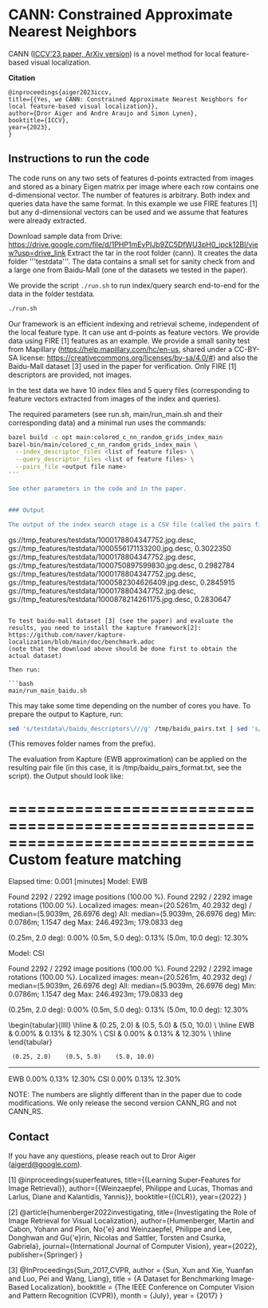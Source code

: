 # CANN: Constrained Approximate Nearest Neighbors

CANN ([ICCV'23 paper, ArXiv version](https://arxiv.org/abs/2306.09012)) is a
novel method for local feature-based visual localization.

**Citation**

```
@inproceedings{aiger2023iccv,
title={{Yes, we CANN: Constrained Approximate Nearest Neighbors for local feature-based visual localization}},
author={Dror Aiger and Andre Araujo and Simon Lynen},
booktitle={ICCV},
year={2023},
}
```

## Instructions to run the code

The code runs on any two sets of features d-points extracted from images and stored as a binary Eigen matrix per image where each row contains one d-dimensional vector. The number of features is arbitrary. Both index and queries data have the same format.
In this example we use FIRE features [1] but any d-dimensional vectors can be used and we assume that features were already extracted.

Download sample data from Drive: https://drive.google.com/file/d/1PHP1mEvPIJb9ZC5DfWU3pH0_ipck12Bl/view?usp=drive_link
Extract the tar in the root folder (cann). It creates the data folder '''testdata'''.
The data contains a small set for sanity check from and a large one from Baidu-Mall (one of the datasets we tested in the paper).

We provide the script `./run.sh` to run index/query search end-to-end for the data in the folder testdata. 

```bash
./run.sh
```

Our framework is an efficient indexing and retrieval scheme, independent of the local feature type. It can use ant d-points as feature vectors.
We provide data using FIRE [1] features as an example. 
We provide a small sanity test from Mapillary (https://help.mapillary.com/hc/en-us, shared under a CC-BY-SA license: https://creativecommons.org/licenses/by-sa/4.0/#) and also the Baidu-Mall dataset [3] used in the paper for verification. Only FIRE [1] descriptors are provided, not images.

In the test data we have 10 index files and 5 query files (corresponding to feature vectors extracted from images of the index and queries).

The required parameters (see run.sh, main/run_main.sh and their corresponding data) and a minimal run uses the commands:


```bash
bazel build -c opt main:colored_c_nn_random_grids_index_main
bazel-bin/main/colored_c_nn_random_grids_index_main \
  --index_descriptor_files <list of feature files> \
  --query_descriptor_files <list of feature files> \
  --pairs_file <output file name>
'''

See other parameters in the code and in the paper.


### Output

The output of the index search stage is a CSV file (called the pairs file) containing three columns: the query filename, the index filename, and the score. The file contains, for each query feature set, the top 50 matches in the index, along with their match score (a value between 0 and 1). For example, the first few lines in a pairs file might look something like:

```
gs://tmp_features/testdata/1000178804347752.jpg.desc, gs://tmp_features/testdata/1000556171133200.jpg.desc, 0.3022350
gs://tmp_features/testdata/1000178804347752.jpg.desc, gs://tmp_features/testdata/1000750897599830.jpg.desc, 0.2982784
gs://tmp_features/testdata/1000178804347752.jpg.desc, gs://tmp_features/testdata/1000582304626409.jpg.desc, 0.2845915
gs://tmp_features/testdata/1000178804347752.jpg.desc, gs://tmp_features/testdata/1000878214261175.jpg.desc, 0.2830647
```

To test baidu-mall dataset [3] (see the paper) and evaluate the results, you need to install the kapture framework[2]: https://github.com/naver/kapture-localization/blob/main/doc/benchmark.adoc
(note that the download above should be done first to obtain the actual dataset)

Then run:

```bash
main/run_main_baidu.sh
```
This may take some time depending on the number of cores you have.
To prepare the output to Kapture, run:

```bash
sed 's/testdata\/baidu_descriptors\///g' /tmp/baidu_pairs.txt | sed 's/\.desc//g' > /tmp/baidu_pairs_format.txt
```
(This removes folder names from the prefix).

The evaluation from Kapture (EWB approximation) can be applied on the resulting pair file (in this case, it is /tmp/baidu_pairs_format.txt, see the script).
the Output should look like:

==============================================================================
Custom feature matching
==============================================================================

Elapsed time: 0.001 [minutes]
Model: EWB

Found 2292 / 2292 image positions (100.00 %).
Found 2292 / 2292 image rotations (100.00 %).
Localized images: mean=(20.5261m, 40.2932 deg) / median=(5.9039m, 26.6976 deg)
All: median=(5.9039m, 26.6976 deg)
Min: 0.0786m; 1.1547 deg
Max: 246.4923m; 179.0833 deg

(0.25m, 2.0 deg): 0.00%
(0.5m, 5.0 deg): 0.13%
(5.0m, 10.0 deg): 12.30%

Model: CSI

Found 2292 / 2292 image positions (100.00 %).
Found 2292 / 2292 image rotations (100.00 %).
Localized images: mean=(20.5261m, 40.2932 deg) / median=(5.9039m, 26.6976 deg)
All: median=(5.9039m, 26.6976 deg)
Min: 0.0786m; 1.1547 deg
Max: 246.4923m; 179.0833 deg

(0.25m, 2.0 deg): 0.00%
(0.5m, 5.0 deg): 0.13%
(5.0m, 10.0 deg): 12.30%


\begin{tabular}{llll}
\hline
     & (0.25, 2.0)   & (0.5, 5.0)   & (5.0, 10.0)   \\
\hline
 EWB & 0.00\%         & 0.13\%        & 12.30\%        \\
 CSI & 0.00\%         & 0.13\%        & 12.30\%        \\
\hline
\end{tabular}

     (0.25, 2.0)    (0.5, 5.0)    (5.0, 10.0)
---  -------------  ------------  -------------
EWB  0.00%          0.13%         12.30%
CSI  0.00%          0.13%         12.30%

NOTE: The numbers are slightly different than in the paper due to code modifications. We only release the second version CANN_RG and not CANN_RS.

## Contact

If you have any questions, please reach out to Dror Aiger (aigerd@google.com).

[1] @inproceedings{superfeatures,
  title={{Learning Super-Features for Image Retrieval}},
  author={{Weinzaepfel, Philippe and Lucas, Thomas and Larlus, Diane and Kalantidis, Yannis}},
  booktitle={{ICLR}},
  year={2022}
}

[2] @article{humenberger2022investigating,
  title={Investigating the Role of Image Retrieval for Visual Localization},
  author={Humenberger, Martin and Cabon, Yohann and Pion, No{\'e} and Weinzaepfel, Philippe and Lee, Donghwan and Gu{\'e}rin, Nicolas and Sattler, Torsten and Csurka, Gabriela},
  journal={International Journal of Computer Vision},
  year={2022},
  publisher={Springer}
}

[3] @InProceedings{Sun_2017_CVPR,
author = {Sun, Xun and Xie, Yuanfan and Luo, Pei and Wang, Liang},
title = {A Dataset for Benchmarking Image-Based Localization},
booktitle = {The IEEE Conference on Computer Vision and Pattern Recognition (CVPR)},
month = {July},
year = {2017}
}